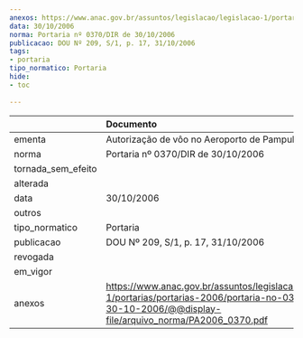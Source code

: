```yaml
---
anexos: https://www.anac.gov.br/assuntos/legislacao/legislacao-1/portarias/portarias-2006/portaria-no-0370-dir-de-30-10-2006/@@display-file/arquivo_norma/PA2006_0370.pdf
data: 30/10/2006
norma: Portaria nº 0370/DIR de 30/10/2006
publicacao: DOU Nº 209, S/1, p. 17, 31/10/2006
tags:
- portaria
tipo_normatico: Portaria
hide: 
- toc 
 
---
```


|                    | Documento                                                                                                                                                         |
|:-------------------|:------------------------------------------------------------------------------------------------------------------------------------------------------------------|
| ementa             | Autorização de vôo no Aeroporto de Pampulha / BH.                                                                                                                 |
| norma              | Portaria nº 0370/DIR de 30/10/2006                                                                                                                                |
| tornada_sem_efeito |                                                                                                                                                                   |
| alterada           |                                                                                                                                                                   |
| data               | 30/10/2006                                                                                                                                                        |
| outros             |                                                                                                                                                                   |
| tipo_normatico     | Portaria                                                                                                                                                          |
| publicacao         | DOU Nº 209, S/1, p. 17, 31/10/2006                                                                                                                                |
| revogada           |                                                                                                                                                                   |
| em_vigor           |                                                                                                                                                                   |
| anexos             | https://www.anac.gov.br/assuntos/legislacao/legislacao-1/portarias/portarias-2006/portaria-no-0370-dir-de-30-10-2006/@@display-file/arquivo_norma/PA2006_0370.pdf |